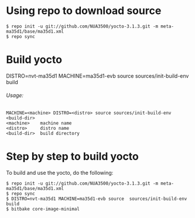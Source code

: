 # Using repo to download source
```
$ repo init -u git://github.com/NUA3500/yocto-3.1.3.git -m meta-ma35d1/base/ma35d1.xml
$ repo sync
```
# Build yocto
DISTRO=nvt-ma35d1 MACHINE=ma35d1-evb source  sources/init-build-env build

###### Usage:
	MACHINE=<machine> DISTRO=<distro> source sources/init-build-env <build-dir>
	<machine>    machine name
	<distro>     distro name
	<build-dir>  build directory

# Step by step to build yocto
To build and use the yocto, do the following:
```
$ repo init -u git://github.com/NUA3500/yocto-3.1.3.git -m meta-ma35d1/base/ma35d1.xml
$ repo sync
$ DISTRO=nvt-ma35d1 MACHINE=ma35d1-evb source  sources/init-build-env build
$ bitbake core-image-minimal
```
